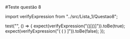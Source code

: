 #Teste questão 8

import verifyExpression from "../src/Lista_1/Questao8";

test("", () => {
	expect(verifyExpression("[()[()]]()")).toBe(true);
	expect(verifyExpression("( ( ) ]")).toBe(false);
});